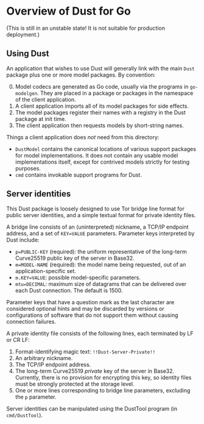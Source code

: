 # Overview of Dust for Go

(This is still in an unstable state!  It is not suitable for production deployment.)

## Using Dust

An application that wishes to use Dust will generally link with the main `Dust` package plus one or more model
packages.  By convention:

0. Model codecs are generated as Go code, usually via the programs in `go-modelgen`.  They are placed in a package or packages in the namespace of the client application.
1. A client application imports all of its model packages for side effects.
2. The model packages register their names with a registry in the Dust package at init time.
3. The client application then requests models by short-string names.

Things a client application does _not_ need from this directory:

- `DustModel` contains the canonical locations of various support packages for model implementations.  It does not contain any usable model implementations itself, except for contrived models strictly for testing purposes.
- `cmd` contains invokable support programs for Dust.

## Server identities

This Dust package is loosely designed to use Tor bridge line format for public server identities, and a simple textual format for private identity files.

A bridge line consists of an (uninterpreted) nickname, a TCP/IP endpoint address, and a set of `KEY=VALUE` parameters.  Parameter keys interpreted by Dust include:

- `p=PUBLIC-KEY` (required): the uniform representative of the long-term Curve25519 public key of the server in Base32.
- `m=MODEL-NAME` (required): the model name being requested, out of an application-specific set.
- `m.KEY=VALUE`: possible model-specific parameters.
- `mtu=DECIMAL`: maximum size of datagrams that can be delivered over each Dust connection.  The default is 1500.

Parameter keys that have a question mark as the last character are considered optional hints and may be discarded by versions or configurations of software that do not support them without causing connection failures.

A private identity file consists of the following lines, each terminated by LF or CR LF:

1. Format-identifying magic text: `!!Dust-Server-Private!!`
2. An arbitrary nickname.
3. The TCP/IP endpoint address.
4. The long-term Curve25519 *private* key of the server in Base32.  Currently, there is no provision for encrypting this key, so identity files must be strongly protected at the storage level.
5. One or more lines corresponding to bridge line parameters, excluding the `p` parameter.

Server identities can be manipulated using the DustTool program (in `cmd/DustTool`).
